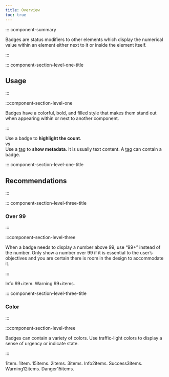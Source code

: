 ```yaml
---
title: Overview
toc: true
---
```


::: component-summary

Badges are status modifiers to other elements which display the numerical value within an element either next to it or inside the element itself.

:::

::: component-section-level-one-title

## Usage

:::

:::component-section-level-one

Badges have a colorful, bold, and filled style that makes them stand out when appearing within or next to another component.

:::

<DocPinbox>
<div>Use a badge to <b>highlight the count</b>.</div>
<div class="versus"><div class="versus-bubble">vs</div></div>
<div>Use a <a href="../tag">tag</a> to <b>show metadata</b>. It is usually text content. A <a href="../tag">tag</a> can contain a badge.</div>
</DocPinbox>

::: component-section-level-one-title

## Recommendations

:::

::: component-section-level-three-title

### Over 99

:::

:::component-section-level-three

When a badge needs to display a number above 99, use “99+” instead of the number. Only show a number over 99 if it is essential to the user’s objectives and you are certain there is room in the design to accommodate it.

:::

<DocIndent>
<div cds-layout="horizontal gap:xs">
    <cds-tag readonly status="info">Info <cds-badge status="info">99+<span cds-layout="display:screen-reader-only">item.</span></cds-badge></cds-tag>
    <cds-tag readonly status="warning">Warning <cds-badge status="warning">99+<span cds-layout="display:screen-reader-only">items.</span></cds-badge></cds-tag>
</div>
</DocIndent>

::: component-section-level-three-title

### Color

:::

:::component-section-level-three

Badges can contain a variety of colors. Use traffic-light colors to display a sense of urgency or indicate state.

:::

<DocIndent>
<div cds-layout="horizontal gap:xs">
    <cds-badge color="gray">1<span cds-layout="display:screen-reader-only">item.</span></cds-badge>
    <cds-badge color="purple">1<span cds-layout="display:screen-reader-only">item.</span></cds-badge>
    <cds-badge color="blue">15<span cds-layout="display:screen-reader-only">items.</span></cds-badge>
    <cds-badge color="orange">2<span cds-layout="display:screen-reader-only">items.</span></cds-badge>
    <cds-badge color="light-blue">3<span cds-layout="display:screen-reader-only">items.</span></cds-badge>
    <cds-badge status="info"><span cds-layout="display:screen-reader-only">Info</span>2<span cds-layout="display:screen-reader-only">items.</span></cds-badge>
    <cds-badge status="success"><span cds-layout="display:screen-reader-only">Success</span>3<span cds-layout="display:screen-reader-only">items.</span></cds-badge>
    <cds-badge status="warning"><span cds-layout="display:screen-reader-only">Warning</span>12<span cds-layout="display:screen-reader-only">items.</span></cds-badge>
    <cds-badge status="danger"><span cds-layout="display:screen-reader-only">Danger</span>15<span cds-layout="display:screen-reader-only">items.</span></cds-badge>
</div>
</DocIndent>
